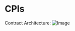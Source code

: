 # CPIs

Contract Architecture: ![Image](https://github.com/user-attachments/assets/b1f86314-3860-46bd-aa95-692ed1690a08)
